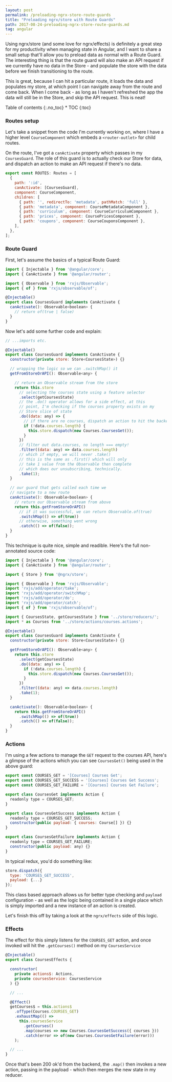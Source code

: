 ```yaml
---
layout: post
permalink: /preloading-ngrx-store-route-guards
title: "Preloading ngrx/store with Route Guards"
path: 2017-08-24-preloading-ngrx-store-route-guards.md
tag: angular
---
```


Using ngrx/store (and some love for ngrx/effects) is definitely a great step for my productivity when managing state in Angular, and I want to share a small setup that'll allow you to preload data as normal with a Route Guard. The interesting thing is that the route guard will also make an API request if we currently have no data in the Store - and populate the store with the data before we finish transitioning to the route.

This is great, because I can hit a particular route, it loads the data and populates my store, at which point I can navigate away from the route and come back. When I come back - as long as I haven't refreshed the app the data will still be in the Store, and skip the API request. This is neat!

<div class="toc" markdown="1">
<span class="gamma">Table of contents</span>
{:.no_toc}
* TOC
{:toc}
</div>

### Routes setup

Let's take a snippet from the code I'm currently working on, where I have a higher level `CourseComponent` which embeds a `<router-outlet>` for child routes.

On the route, I've got a `canActivate` property which passes in my `CoursesGuard`. The role of this guard is to actually check our Store for data, and dispatch an action to make an API request if there's no data.

```js
export const ROUTES: Routes = [
  {
    path: ':id',
    canActivate: [CoursesGuard],
    component: CourseComponent,
    children: [
      { path: '', redirectTo: 'metadata', pathMatch: 'full' },
      { path: 'metadata', component: CourseMetadataComponent },
      { path: 'curriculum', component: CourseCurriculumComponent },
      { path: 'prices', component: CoursePricesComponent },
      { path: 'coupons', component: CourseCouponsComponent },
    ],
  },
];
```

### Route Guard

First, let's assume the basics of a typical Route Guard:

```js
import { Injectable } from '@angular/core';
import { CanActivate } from '@angular/router';

import { Observable } from 'rxjs/Observable';
import { of } from 'rxjs/observable/of';

@Injectable()
export class CoursesGuard implements CanActivate {
  canActivate(): Observable<boolean> {
    // return of(true | false)
  }
}
```

Now let's add some further code and explain:

```js
// ...imports etc.

@Injectable()
export class CoursesGuard implements CanActivate {
  constructor(private store: Store<CoursesState>) {}

  // wrapping the logic so we can .switchMap() it
  getFromStoreOrAPI(): Observable<any> {

    // return an Observable stream from the store
    return this.store
      // selecting the courses state using a feature selector
      .select(getCoursesState)
      // the .do() operator allows for a side effect, at this
      // point, I'm checking if the courses property exists on my 
      // Store slice of state
      .do((data: any) => {
        // if there are no courses, dispatch an action to hit the backend
        if (!data.courses.length) {
          this.store.dispatch(new Courses.CoursesGet());
        }
      })
      // filter out data.courses, no length === empty!
      .filter((data: any) => data.courses.length)
      // which if empty, we will never .take()
      // this is the same as .first() which will only
      // take 1 value from the Observable then complete
      // which does our unsubscribing, technically.
      .take(1);
  }

  // our guard that gets called each time we 
  // navigate to a new route
  canActivate(): Observable<boolean> {
    // return our Observable stream from above
    return this.getFromStoreOrAPI()
      // if it was successful, we can return Observable.of(true)
      .switchMap(() => of(true))
      // otherwise, something went wrong
      .catch(() => of(false));
  }
}
```

This technique is quite nice, simple and readible. Here's the full non-annotated source code:

```js
import { Injectable } from '@angular/core';
import { CanActivate } from '@angular/router';

import { Store } from '@ngrx/store';

import { Observable } from 'rxjs/Observable';
import 'rxjs/add/operator/take';
import 'rxjs/add/operator/switchMap';
import 'rxjs/add/operator/do';
import 'rxjs/add/operator/catch';
import { of } from 'rxjs/observable/of';

import { CoursesState, getCoursesState } from '../store/reducers/';
import * as Courses from '../store/actions/courses.actions';

@Injectable()
export class CoursesGuard implements CanActivate {
  constructor(private store: Store<CoursesState>) {}

  getFromStoreOrAPI(): Observable<any> {
    return this.store
      .select(getCoursesState)
      .do((data: any) => {
        if (!data.courses.length) {
          this.store.dispatch(new Courses.CoursesGet());
        }
      })
      .filter((data: any) => data.courses.length)
      .take(1);
  }

  canActivate(): Observable<boolean> {
    return this.getFromStoreOrAPI()
      .switchMap(() => of(true))
      .catch(() => of(false));
  }
}
```

### Actions

I'm using a few actions to manage the `GET` request to the courses API, here's a glimpse of the actions which you can see `CoursesGet()` being used in the above guard:

```js
export const COURSES_GET = '[Courses] Courses Get';
export const COURSES_GET_SUCCESS = '[Courses] Courses Get Success';
export const COURSES_GET_FAILURE = '[Courses] Courses Get Failure';

export class CoursesGet implements Action {
  readonly type = COURSES_GET;
}

export class CoursesGetSuccess implements Action {
  readonly type = COURSES_GET_SUCCESS;
  constructor(public payload: { courses: Course[] }) {}
}

export class CoursesGetFailure implements Action {
  readonly type = COURSES_GET_FAILURE;
  constructor(public payload: any) {}
}
```

In typical redux, you'd do something like:

```js
store.dispatch({
  type: 'COURSES_GET_SUCCESS',
  payload: {...}
});
```

This class based approach allows us for better type checking and `payload` configuration - as well as the logic being contained in a single place which is simply imported and a new instance of an action is created.

Let's finish this off by taking a look at the `ngrx/effects` side of this logic.

### Effects

The effect for this simply listens for the `COURSES_GET` action, and once invoked will hit the `.getCourses()` method on my `CoursesService`

```js
@Injectable()
export class CoursesEffects {

  constructor(
    private actions$: Actions,
    private coursesService: CoursesService
  ) {}

  // ...

  @Effect()
  getCourses$ = this.actions$
    .ofType(Courses.COURSES_GET)
    .exhaustMap(() =>
      this.coursesService
        .getCourses()
        .map(courses => new Courses.CoursesGetSuccess({ courses }))
        .catch(error => of(new Courses.CoursesGetFailure(error)))
    );

  // ...
}
```

Once that's been 200 ok'd from the backend, the `.map()` then invokes a new action, passing in the payload - which then merges the new state in my reducer.